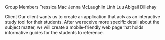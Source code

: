 Group Members
    Tressica Mac 
    Jenna McLaughlin
    Linh Luu
    Abigail Dillehay

Client
    Our client wants us to create an application that acts as an interactive study tool for their students. After we receive more specific detail about the subject matter, we will create a mobile-friendly web page that holds informative guides for the students to reference. 
